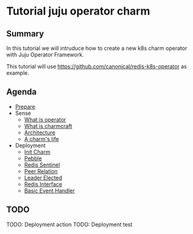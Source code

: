 # Tutorial juju operator charm

## Summary

In this tutorial we will intruduce how to create a new k8s charm operator with Juju Operator Framework.

This tutorial will use https://github.com/canonical/redis-k8s-operator as example.

## Agenda

- [Prepare](./prepare.md)
- Sense
    - [What is operator](./sense-operator.md)
    - [What is charmcraft](./charmcraft.md)
    - [Architecture](./architecture.md)
    - [A charm's life](https://juju.is/docs/sdk/a-charms-life)
- Deployment
    - [Init Charm](./deployment-part1-init.md)
    - [Pebble](./deployment-part2-pebble.md)
    - [Redis Sentinel](./deployment-part3-sentinel.md)
    - [Peer Relation](./deployment-part4-peer-relation.md)
    - [Leader Elected](./deployment-part5-leader-elected.md)
    - [Redis Interface](./deployment-part6-interface.md)
    - [Basic Event Handler](./deployment-part7-basic-handlers.md)


## TODO

TODO: Deployment action
TODO: Deployment test
